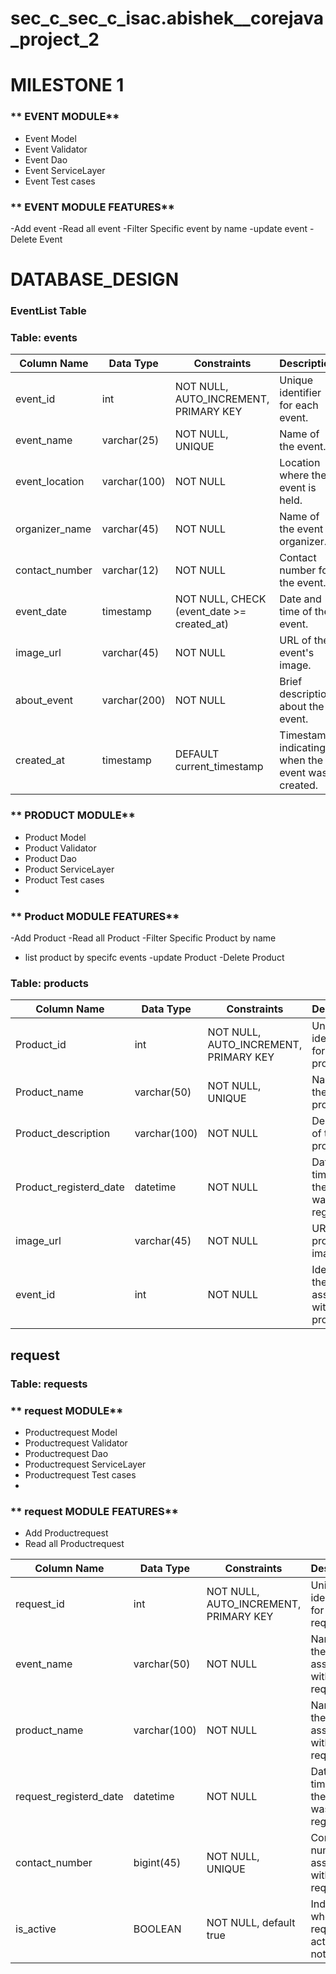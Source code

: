 # sec_c_sec_c_isac.abishek__corejava_project_2
# MILESTONE 1
###  ** EVENT MODULE**
- Event Model
- Event Validator
- Event Dao
- Event ServiceLayer
- Event Test cases

 ###  ** EVENT MODULE FEATURES**
-Add event
-Read all event
-Filter Specific event by name
-update event
-Delete Event
# DATABASE_DESIGN
### EventList Table

### Table: events

| Column Name     | Data Type    | Constraints                             | Description                              |
|-----------------|--------------|-----------------------------------------|------------------------------------------|
| event_id        | int          | NOT NULL, AUTO_INCREMENT, PRIMARY KEY  | Unique identifier for each event.        |
| event_name      | varchar(25)  | NOT NULL, UNIQUE                        | Name of the event.                       |
| event_location  | varchar(100) | NOT NULL                                | Location where the event is held.       |
| organizer_name  | varchar(45)  | NOT NULL                                | Name of the event organizer.             |
| contact_number  | varchar(12)  | NOT NULL                                | Contact number for the event.           |
| event_date      | timestamp    | NOT NULL, CHECK (event_date >= created_at) | Date and time of the event.          |
| image_url       | varchar(45)  | NOT NULL                                | URL of the event's image.                |
| about_event     | varchar(200) | NOT NULL                                | Brief description about the event.       |
| created_at      | timestamp    | DEFAULT current_timestamp                | Timestamp indicating when the event was created. |




###  ** PRODUCT MODULE**
- Product Model
- Product Validator
- Product Dao
- Product ServiceLayer
- Product Test cases
- 

 ###  ** Product MODULE FEATURES**
-Add Product
-Read all Product
-Filter Specific Product by name
- list product by specifc events
-update Product
-Delete Product


### Table: products

| Column Name            | Data Type          | Constraints                      | Description                               |
|------------------------|--------------------|----------------------------------|-------------------------------------------|
| Product_id             | int                | NOT NULL, AUTO_INCREMENT, PRIMARY KEY | Unique identifier for each product.       |
| Product_name           | varchar(50)        | NOT NULL, UNIQUE                | Name of the product.                      |
| Product_description    | varchar(100)       | NOT NULL                         | Description of the product.              |
| Product_registerd_date | datetime           | NOT NULL                         | Date and time when the product was registered. |
| image_url              | varchar(45)        | NOT NULL                         | URL of the product's image.               |
| event_id               | int                | NOT NULL                         | Identifier of the event associated with the product. |




## request
### Table: requests
###  ** request MODULE**
- Productrequest Model
- Productrequest Validator
- Productrequest Dao
- Productrequest ServiceLayer
- Productrequest Test cases
- 

 ###  ** request MODULE FEATURES**
- Add Productrequest
- Read all Productrequest


| Column Name            | Data Type          | Constraints                      | Description                      |
|------------------------|--------------------|----------------------------------|----------------------------------|
| request_id             | int                | NOT NULL, AUTO_INCREMENT, PRIMARY KEY | Unique identifier for each request. |
| event_name             | varchar(50)        | NOT NULL                         | Name of the event associated with the request. |
| product_name           | varchar(100)       | NOT NULL                         | Name of the product associated with the request. |
| request_registerd_date | datetime           | NOT NULL                         | Date and time when the request was registered. |
| contact_number         | bigint(45)         | NOT NULL, UNIQUE                | Contact number associated with the request. |
| is_active              | BOOLEAN            | NOT NULL, default true          | Indicates whether the request is active or not. |



